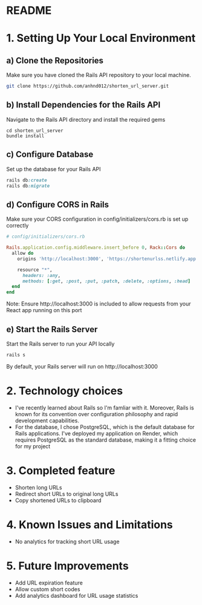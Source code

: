 # README
# 1. Setting Up Your Local Environment

## a) Clone the Repositories
Make sure you have cloned the Rails API repository to your local machine.

```bash
git clone https://github.com/anhnd012/shorten_url_server.git
```
## b) Install Dependencies for the Rails API
Navigate to the Rails API directory and install the required gems

```linux
cd shorten_url_server
bundle install
```
## c) Configure Database
Set up the database for your Rails API

```ruby
rails db:create
rails db:migrate
```
## d) Configure CORS in Rails
Make sure your CORS configuration in config/initializers/cors.rb is set up correctly

```ruby
# config/initializers/cors.rb

Rails.application.config.middleware.insert_before 0, Rack::Cors do
  allow do
    origins 'http://localhost:3000', 'https://shortenurlss.netlify.app'  # Include localhost for local development

    resource "*",
      headers: :any,
      methods: [:get, :post, :put, :patch, :delete, :options, :head]
  end
end
```
Note: Ensure http://localhost:3000 is included to allow requests from your React app running on this port

## e) Start the Rails Server
Start the Rails server to run your API locally
```ruby
rails s
```
By default, your Rails server will run on http://localhost:3000

# 2. Technology choices
- I've recently learned about Rails so I'm famliar with it. Moreover, Rails is known for its convention over configuration philosophy and rapid development capabilities.
- For the database, I chose PostgreSQL, which is the default database for Rails applications. I've deployed my application on Render, which requires PostgreSQL as the standard database, making it a fitting choice for my project

# 3. Completed feature
- Shorten long URLs
- Redirect short URLs to original long URLs
- Copy shortened URLs to clipboard

# 4. Known Issues and Limitations
- No analytics for tracking short URL usage

# 5. Future Improvements
- Add URL expiration feature
- Allow custom short codes
- Add analytics dashboard for URL usage statistics




